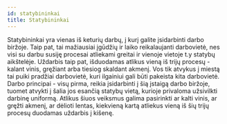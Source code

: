 ```yaml
---
id: statybininkai
title: Statybininkai
---
```


Statybininkai yra vienas iš keturių darbų, į kurį galite įsidarbinti darbo biržoje. Taip pat, tai mažiausiai įgūdžių ir laiko reikalaujanti darbovietė, nes visi su darbu susiję procesai atliekami greitai ir vienoje vietoje t.y statybų aikštelėje. Uždarbis taip pat, išduodamas atlikus vieną iš trijų procesų - kalant vinis, gręžiant arba tiesiog skaldant akmenį. Vos tik atvykus į miestą tai puiki pradžiai darbovietė, kuri ilgainiui gali būti pakeista kita darbovietė. Darbo principai - visų pirma, reikia įsidarbinti į šią įstaigą darbo biržoje, tuomet atvykti į šalia jos esančią statybų vietą, kurioje privaloma užsivilkti darbinę uniformą. Atlikus šiuos veiksmus galima pasirinkti ar kalti vinis, ar gręžti akmenį, ar dėlioti lentas, kiekvieną kartą atliekus vieną iš šių trijų procesų duodamas uždarbis į kišenę.
